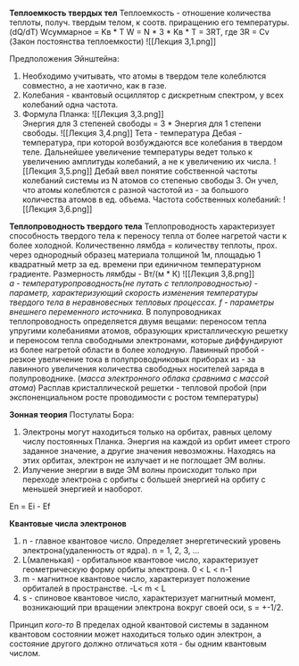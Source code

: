 **Теплоемкость твердых тел**
Теплоемкость - отношение количества теплоты, получ. твердым телом, к соотв. приращению его температуры. (dQ/dT)
Wсуммарное = Kв * T
W = N * 3 * Kв * Т = 3RT, где 3R = Cv (Закон постоянства теплоемкости)
![[Лекция 3,1.png]]

Предположения Эйнштейна:
1) Необходимо учитывать, что атомы в твердом теле колеблются совместно, а не хаотично, как в газе.
2) Колебания - квантовый осциллятор с дискретным спектром, у всех колебаний одна частота.
3) Формула Планка:
![[Лекция 3,3.png]]     
Энергия для 3 степеней свободы = 3 * Энергия для 1 степени свободы.
![[Лекция 3,4.png]] 
Тета - температура Дебая - температура, при которой возбуждаются все колебания в твердом теле. Дальнейшее увеличение температуры ведет только к увеличению амплитуды колебаний, а не к увеличению их числа.
![[Лекция 3,5.png]]
Дебай ввел понятие собственной частоты колебаний системы из N атомов со степенью свободы 3. Он учел, что атомы колеблются с разной частотой из - за большого количества атомов в ед. объема.
Частота собственных колебаний:
![[Лекция 3,6.png]]  

**Теплопроводность твердого тела**
Теплопроводность характеризует способность твердого тела к переносу тепла от более нагретой части к более холодной.
Количественно лямбда = количеству теплоты, прох. через однородный образец материала толщиной 1м, площадью 1 квадратный метр за ед. времени при единичном температурном градиенте.
Размерность лямбды - Вт/(м * К)
![[Лекция 3,8.png]]  
*а - температуропроводность(не путать с теплопроводностью) - параметр, характеризующий скорость изменения температуры твердого тела в неравновесных тепловых процессах.
f - параметры внешнего переменного источника.*
В полупроводниках теплопроводность определяется двумя вещами: переносом тепла упругими колебаниями атомов, образующих кристаллическую решетку и переносом тепла свободными электронами, которые диффундируют из более нагретой области в более холодную.
Лавинный пробой - резкое увеличение тока в полупроводниковых приборах из - за лавинного увеличения количества свободных носителей заряда в полупроводнике.
(*масса электронного облака сравнима с массой атома*)
Расплав кристаллической решетки - тепловой пробой (при экспоненциальном росте проводимости с ростом температуры)

**Зонная теория**
Постулаты Бора: 
1) Электроны могут находиться только на орбитах, равных целому числу постоянных Планка. Энергия на каждой из орбит имеет строго заданное значение, а другие значения невозможны. Находясь на этих орбитах, электрон не излучает и не поглощает ЭМ волны.
2) Излучение энергии в виде ЭМ волны происходит только при переходе электрона с орбиты с большей энергией на орбиту с меньшей энергией и наоборот.

En = Ei - Ef

**Квантовые числа электронов**
1) n - главное квантовое число. Определяет энергетический уровень электрона(удаленность от ядра).
n = 1, 2, 3, ...
2) L(маленькая) - орбитальное квантовое число, характеризует геометрическую форму орбиты электрона. 0 < L < n-1
3) m - магнитное квантовое число, характеризует положение орбиталей в пространстве.      -L< m < L
4) s - спиновое квантовое число, характеризует магнитный момент, возникающий при вращении электрона вокруг своей оси, s = +-1/2.

Принцип *кого-то*
В пределах одной квантовой системы в заданном квантовом состоянии может находиться только один электрон, а состояние другого должно отличаться хотя - бы одним квантовым числом.



